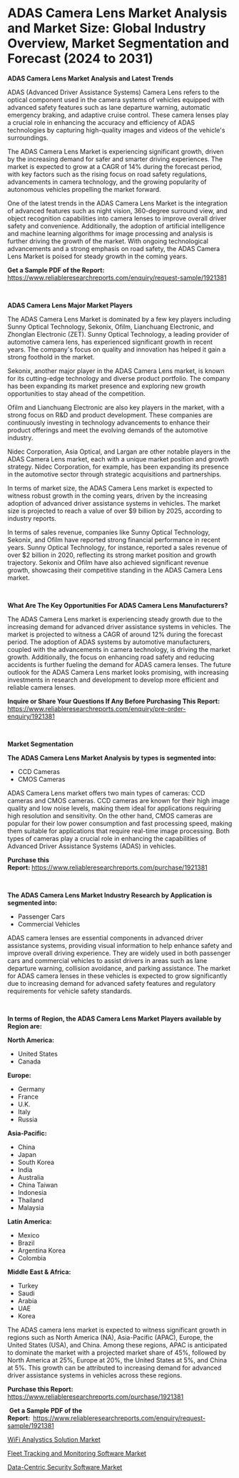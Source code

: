 <p><h1>ADAS Camera Lens Market Analysis and Market Size: Global Industry Overview, Market Segmentation and Forecast (2024 to 2031)</h1></p><p><strong>ADAS Camera Lens Market Analysis and Latest Trends</strong></p>
<p><p>ADAS (Advanced Driver Assistance Systems) Camera Lens refers to the optical component used in the camera systems of vehicles equipped with advanced safety features such as lane departure warning, automatic emergency braking, and adaptive cruise control. These camera lenses play a crucial role in enhancing the accuracy and efficiency of ADAS technologies by capturing high-quality images and videos of the vehicle's surroundings.</p><p>The ADAS Camera Lens Market is experiencing significant growth, driven by the increasing demand for safer and smarter driving experiences. The market is expected to grow at a CAGR of 14% during the forecast period, with key factors such as the rising focus on road safety regulations, advancements in camera technology, and the growing popularity of autonomous vehicles propelling the market forward.</p><p>One of the latest trends in the ADAS Camera Lens Market is the integration of advanced features such as night vision, 360-degree surround view, and object recognition capabilities into camera lenses to improve overall driver safety and convenience. Additionally, the adoption of artificial intelligence and machine learning algorithms for image processing and analysis is further driving the growth of the market. With ongoing technological advancements and a strong emphasis on road safety, the ADAS Camera Lens Market is poised for steady growth in the coming years.</p></p>
<p><strong>Get a Sample PDF of the Report:&nbsp;</strong> <a href="https://www.reliableresearchreports.com/enquiry/request-sample/1921381">https://www.reliableresearchreports.com/enquiry/request-sample/1921381</a></p>
<p>&nbsp;</p>
<p><strong>ADAS Camera Lens Major Market Players</strong></p>
<p><p>The ADAS Camera Lens Market is dominated by a few key players including Sunny Optical Technology, Sekonix, Ofilm, Lianchuang Electronic, and Zhonglan Electronic (ZET). Sunny Optical Technology, a leading provider of automotive camera lens, has experienced significant growth in recent years. The company's focus on quality and innovation has helped it gain a strong foothold in the market.</p><p>Sekonix, another major player in the ADAS Camera Lens market, is known for its cutting-edge technology and diverse product portfolio. The company has been expanding its market presence and exploring new growth opportunities to stay ahead of the competition.</p><p>Ofilm and Lianchuang Electronic are also key players in the market, with a strong focus on R&D and product development. These companies are continuously investing in technology advancements to enhance their product offerings and meet the evolving demands of the automotive industry.</p><p>Nidec Corporation, Asia Optical, and Largan are other notable players in the ADAS Camera Lens market, each with a unique market position and growth strategy. Nidec Corporation, for example, has been expanding its presence in the automotive sector through strategic acquisitions and partnerships.</p><p>In terms of market size, the ADAS Camera Lens market is expected to witness robust growth in the coming years, driven by the increasing adoption of advanced driver assistance systems in vehicles. The market size is projected to reach a value of over $9 billion by 2025, according to industry reports.</p><p>In terms of sales revenue, companies like Sunny Optical Technology, Sekonix, and Ofilm have reported strong financial performance in recent years. Sunny Optical Technology, for instance, reported a sales revenue of over $2 billion in 2020, reflecting its strong market position and growth trajectory. Sekonix and Ofilm have also achieved significant revenue growth, showcasing their competitive standing in the ADAS Camera Lens market.</p></p>
<p>&nbsp;</p>
<p><strong>What Are The Key Opportunities For ADAS Camera Lens Manufacturers?</strong></p>
<p><p>The ADAS Camera Lens market is experiencing steady growth due to the increasing demand for advanced driver assistance systems in vehicles. The market is projected to witness a CAGR of around 12% during the forecast period. The adoption of ADAS systems by automotive manufacturers, coupled with the advancements in camera technology, is driving the market growth. Additionally, the focus on enhancing road safety and reducing accidents is further fueling the demand for ADAS camera lenses. The future outlook for the ADAS Camera Lens market looks promising, with increasing investments in research and development to develop more efficient and reliable camera lenses.</p></p>
<p><strong>Inquire or Share Your Questions If Any Before Purchasing This Report:</strong> <a href="https://www.reliableresearchreports.com/enquiry/pre-order-enquiry/1921381">https://www.reliableresearchreports.com/enquiry/pre-order-enquiry/1921381</a></p>
<p>&nbsp;</p>
<p><strong>Market Segmentation</strong></p>
<p><strong>The ADAS Camera Lens Market Analysis by types is segmented into:</strong></p>
<p><ul><li>CCD Cameras</li><li>CMOS Cameras</li></ul></p>
<p><p>ADAS Camera Lens market offers two main types of cameras: CCD cameras and CMOS cameras. CCD cameras are known for their high image quality and low noise levels, making them ideal for applications requiring high resolution and sensitivity. On the other hand, CMOS cameras are popular for their low power consumption and fast processing speed, making them suitable for applications that require real-time image processing. Both types of cameras play a crucial role in enhancing the capabilities of Advanced Driver Assistance Systems (ADAS) in vehicles.</p></p>
<p><strong>Purchase this Report:&nbsp;</strong><a href="https://www.reliableresearchreports.com/purchase/1921381">https://www.reliableresearchreports.com/purchase/1921381</a></p>
<p>&nbsp;</p>
<p><strong>The ADAS Camera Lens Market Industry Research by Application is segmented into:</strong></p>
<p><ul><li>Passenger Cars</li><li>Commercial Vehicles</li></ul></p>
<p><p>ADAS camera lenses are essential components in advanced driver assistance systems, providing visual information to help enhance safety and improve overall driving experience. They are widely used in both passenger cars and commercial vehicles to assist drivers in areas such as lane departure warning, collision avoidance, and parking assistance. The market for ADAS camera lenses in these vehicles is expected to grow significantly due to increasing demand for advanced safety features and regulatory requirements for vehicle safety standards.</p></p>
<p>&nbsp;</p>
<p><strong>In terms of Region, the ADAS Camera Lens Market Players available by Region are:</strong></p>
<p>
    <p> <strong> North America: </strong>
        <ul>
            <li>United States</li>
            <li>Canada</li>
        </ul>
        </p> 
    <p> <strong> Europe: </strong>
        <ul>
            <li>Germany</li>
            <li>France</li>
            <li>U.K.</li>
            <li>Italy</li>
            <li>Russia</li>
        </ul>
        </p> 
    <p> <strong> Asia-Pacific: </strong>
        <ul>
            <li>China</li>
            <li>Japan</li>
            <li>South Korea</li>
            <li>India</li>
            <li>Australia</li>
            <li>China Taiwan</li>
            <li>Indonesia</li>
            <li>Thailand</li>
            <li>Malaysia</li>
        </ul>
        </p> 
    <p> <strong> Latin America: </strong>
        <ul>
            <li>Mexico</li>
            <li>Brazil</li>
            <li>Argentina Korea</li>
            <li>Colombia</li>
        </ul>
        </p> 
    <p> <strong> Middle East & Africa: </strong>
        <ul>
            <li>Turkey</li>
            <li>Saudi</li>
            <li>Arabia</li>
            <li>UAE</li>
            <li>Korea</li>
        </ul>
    </p>
    </p>
<p><p>The ADAS camera lens market is expected to witness significant growth in regions such as North America (NA), Asia-Pacific (APAC), Europe, the United States (USA), and China. Among these regions, APAC is anticipated to dominate the market with a projected market share of 45%, followed by North America at 25%, Europe at 20%, the United States at 5%, and China at 5%. This growth can be attributed to increasing demand for advanced driver assistance systems in vehicles across these regions.</p></p>
<p><strong>Purchase this Report: </strong><a href="https://www.reliableresearchreports.com/purchase/1921381">https://www.reliableresearchreports.com/purchase/1921381</a></p>
<p>&nbsp;<strong>Get a Sample PDF of the Report:&nbsp;&nbsp;</strong><a href="https://www.reliableresearchreports.com/enquiry/request-sample/1921381">https://www.reliableresearchreports.com/enquiry/request-sample/1921381</a></p>
<p><strong></strong></p>
<p><p><a href="https://view.publitas.com/reportprime-1/wifi-analystics-solution-market-size-market-trends-and-growth-outlook-forecasted-for-period-from-2023-to-2030/">WiFi Analystics Solution Market</a></p><p><a href="https://view.publitas.com/reportprime-1/decoding-the-fleet-tracking-and-monitoring-software-market-a-deep-dive-into-the-latest-market-trends-market-segmentation-and-competitive-analysis/">Fleet Tracking and Monitoring Software Market</a></p><p><a href="https://view.publitas.com/reportprime-1/data-centric-security-software-market-research-report-the-key-to-successful-business-strategy-forecasted-for-period-from-2023-2030/">Data-Centric Security Software Market</a></p></p>